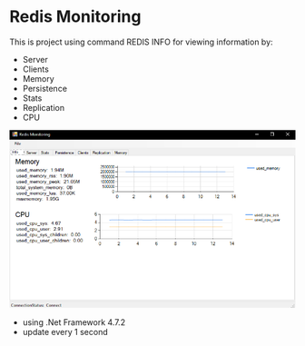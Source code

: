# Redis Monitoring

This is project using command REDIS INFO for viewing information by:
- Server
- Clients
- Memory
- Persistence
- Stats
- Replication
- CPU

![](/docs/FromMain.png)

- using .Net Framework 4.7.2
- update every 1 second
